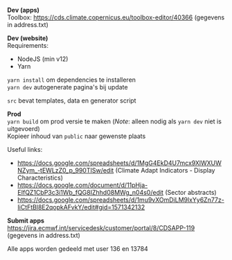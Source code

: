 **Dev (apps)**  
Toolbox: https://cds.climate.copernicus.eu/toolbox-editor/40366 (gegevens in address.txt)  

**Dev (website)**  
Requirements:  
- NodeJS (min v12)
- Yarn  
  
`yarn install` om dependencies te installeren  
`yarn dev` autogenerate pagina's bij update  
  
`src` bevat templates, data en generator script
  
**Prod**   
`yarn build` om prod versie te maken (*Note*: alleen nodig als `yarn dev` niet is uitgevoerd)   
Kopieer inhoud van `public` naar gewenste plaats

Useful links:       
- https://docs.google.com/spreadsheets/d/1MgG4EkD4U7mcx9XlWXUWNZym_-tEWLzZ0_p_990TISw/edit (Climate Adapt Indicators - Display Characteristics)
- https://docs.google.com/document/d/11pHja-EIfQZ1CbP3c3i1Wb_fQG8IZhhd08MWg_n04s0/edit (Sector abstracts)
- https://docs.google.com/spreadsheets/d/1mu9vXOmDiLM9lxYy6Zn77z-IiCtFtBl8E2qopkAFvkY/edit#gid=1571342132  


**Submit apps**  
https://jira.ecmwf.int/servicedesk/customer/portal/8/CDSAPP-119 (gegevens in address.txt)  

Alle apps worden gedeeld met user 136 en 13784
